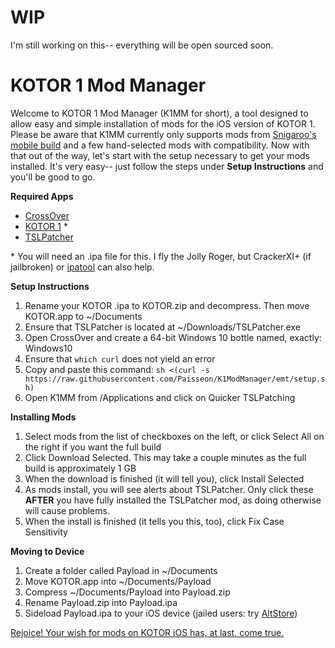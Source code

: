 # WIP

I'm still working on this-- everything will be open sourced soon.

# KOTOR 1 Mod Manager

Welcome to KOTOR 1 Mod Manager (K1MM for short), a tool designed to allow easy and simple installation of mods for the iOS version of KOTOR 1. Please be aware that K1MM currently only supports mods from [Snigaroo's mobile build](https://www.reddit.com/r/kotor/wiki/k1fullbuildmobile) and a few hand-selected mods with compatibility. Now with that out of the way, let's start with the setup necessary to get your mods installed. It's very easy-- just follow the steps under **Setup Instructions** and you'll be good to go.

**Required Apps**
- [CrossOver](https://www.codeweavers.com/crossover/download)
- [KOTOR 1](https://apps.apple.com/dk/app/star-wars-kotor/id416608891?l=da&amp;mt=12) \*
- [TSLPatcher](https://deadlystream.com/files/file/1039-tsl-patcher-tlked-and-accessories/)


\* You will need an .ipa file for this. I fly the Jolly Roger, but CrackerXI+ (if jailbroken) or [ipatool](https://github.com/Paisseon/ipatool/releases/tag/v1.1.0-paisseon) can also help.

**Setup Instructions**
1. Rename your KOTOR .ipa to KOTOR.zip and decompress. Then move KOTOR.app to ~/Documents
2. Ensure that TSLPatcher is located at ~/Downloads/TSLPatcher.exe
3. Open CrossOver and create a 64-bit Windows 10 bottle named, exactly: Windows10
4. Ensure that `which curl` does not yield an error
5. Copy and paste this command: `sh <(curl -s https://raw.githubusercontent.com/Paisseon/K1ModManager/emt/setup.sh)`
6. Open K1MM from /Applications and click on Quicker TSLPatching

**Installing Mods**
1. Select mods from the list of checkboxes on the left, or click Select All on the right if you want the full build
2. Click Download Selected. This may take a couple minutes as the full build is approximately 1 GB
3. When the download is finished (it will tell you), click Install Selected
4. As mods install, you will see alerts about TSLPatcher. Only click these **AFTER** you have fully installed the TSLPatcher mod, as doing otherwise will cause problems.
5. When the install is finished (it tells you this, too), click Fix Case Sensitivity

**Moving to Device**
1. Create a folder called Payload in ~/Documents
2. Move KOTOR.app into ~/Documents/Payload
3. Compress ~/Documents/Payload into Payload.zip
4. Rename Payload.zip into Payload.ipa
5. Sideload Payload.ipa to your iOS device (jailed users: try [AltStore](https://altstore.io))

[Rejoice! Your wish for mods on KOTOR iOS has, at last, come true.](https://www.youtube.com/watch?v=NyP49XSA50g)
